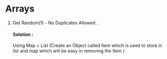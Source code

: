 # Arrays

1. Get Random(1) - No Duplicates Allowed .
      #### Solution : 
      Using Map + List (Create an Object called Item which is used to store in list and map which will be easy in removing the Item )
